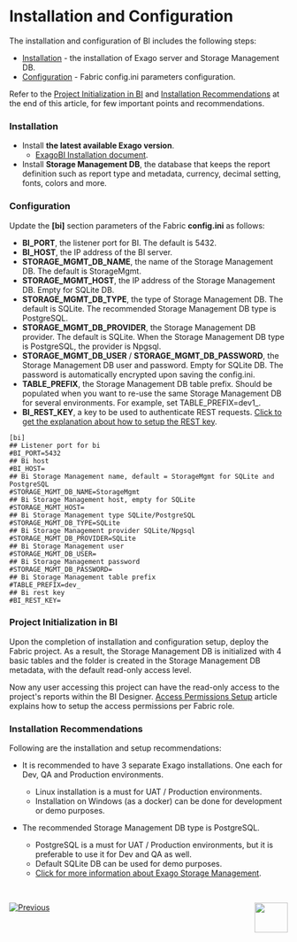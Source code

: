 # Installation and Configuration

The installation and configuration of BI includes the following steps:

- [Installation](01_Installation.md#installation) - the installation of Exago server and Storage Management DB.
- [Configuration](01_Installation.md#configuration) - Fabric config.ini parameters configuration.

Refer to the [Project Initialization in BI](01_Installation.md#Project-Initialization-in-BI) and [Installation Recommendations](01_Installation.md#installation-Recommendations) at the end of this article, for few important points and recommendations. 

### Installation

* Install **the latest available Exago version**.
  * [ExagoBI Installation document](/articles/98_maintenance_and_operational/BI_Installation/01_ExagoBI_Installation.md).
* Install **Storage Management DB**, the database that keeps the report definition such as report type and metadata, currency, decimal setting, fonts, colors and more. 


### Configuration

Update the **[bi]** section parameters of the Fabric **config.ini** as follows:

* **BI_PORT**, the listener port for BI. The default is 5432.
* **BI_HOST**, the IP address of the BI server.
* **STORAGE_MGMT_DB_NAME**, the name of the Storage Management DB. The default is StorageMgmt.
* **STORAGE_MGMT_HOST**, the IP address of the Storage Management DB. Empty for SQLite DB.
* **STORAGE_MGMT_DB_TYPE**, the type of Storage Management DB. The default is SQLite. The recommended Storage Management DB type is PostgreSQL.
* **STORAGE_MGMT_DB_PROVIDER**, the Storage Management DB provider. The default is SQLite. When the Storage Management DB type is PostgreSQL, the provider is Npgsql.
* **STORAGE_MGMT_DB_USER** / **STORAGE_MGMT_DB_PASSWORD**, the Storage Management DB user and password. Empty for SQLite DB. The password is automatically encrypted upon saving the config.ini.
* **TABLE_PREFIX**, the Storage Management DB table prefix. Should be populated when you want to re-use the same Storage Management DB for several environments. For example, set TABLE_PREFIX=dev1_.
* **BI_REST_KEY**, a key to be used to authenticate REST requests. [Click to get the explanation about how to setup the REST key](99_bi_admin_config.md#REST-Key-Initialization). 

~~~
[bi]
## Listener port for bi
#BI_PORT=5432
## Bi host
#BI_HOST=
## Bi Storage Management name, default = StorageMgmt for SQLite and PostgreSQL
#STORAGE_MGMT_DB_NAME=StorageMgmt
## Bi Storage Management host, empty for SQLite
#STORAGE_MGMT_HOST=
## Bi Storage Management type SQLite/PostgreSQL
#STORAGE_MGMT_DB_TYPE=SQLite
## Bi Storage Management provider SQLite/Npgsql
#STORAGE_MGMT_DB_PROVIDER=SQLite
## Bi Storage Management user
#STORAGE_MGMT_DB_USER=
## Bi Storage Management password
#STORAGE_MGMT_DB_PASSWORD=
## Bi Storage Management table prefix
#TABLE_PREFIX=dev_
## Bi rest key
#BI_REST_KEY=
~~~
### Project Initialization in BI

Upon the completion of installation and configuration setup, deploy the Fabric project. As a result, the Storage Management DB is initialized with 4 basic tables and the <project name> folder is created in the Storage Management DB metadata, with the default read-only access level.  

Now any user accessing this project can have the read-only access to the project's reports within the BI Designer. [Access Permissions Setup](02_Permissions_Setup.md) article explains how to setup the access permissions per Fabric role. 

### Installation Recommendations

Following are the installation and setup recommendations:

- It is recommended to have 3 separate Exago installations. One each for Dev, QA and Production environments.
  - Linux installation is a must for UAT / Production environments.
  - Installation on Windows (as a docker) can be done for development or demo purposes.
- The recommended Storage Management DB type is PostgreSQL.
  - PostgreSQL is a must for UAT / Production environments, but it is preferable to use it for Dev and QA as well.
  - Default SQLite DB can be used for demo purposes. 
  - [Click for more information about Exago Storage Management](https://support.exagoinc.com/hc/en-us/articles/360042587313-Storage-Management-Introduction).

  ​


[![Previous](/articles/images/Previous.png)](00_BI_user_guide_overview.md)[<img align="right" width="60" height="54" src="/articles/images/Next.png">](02_Permissions_Setup.md) 



